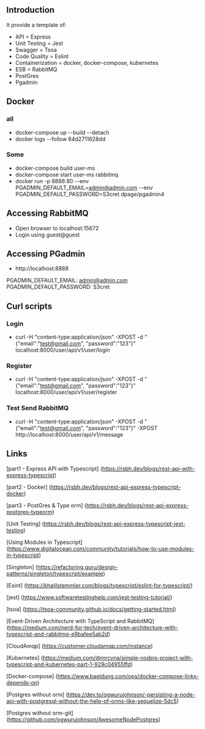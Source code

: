 ## Introduction
It provide a template of:
- API = Express
- Unit Testing = Jest
- Swagger = Tsoa
- Code Quality = Eslint
- Containerization = docker, docker-compose, kubernetes
- ESB = RabbitMQ 
- PostGres
- Pgadmin

## Docker
### all
- docker-compose up --build --detach
- docker logs --follow  84d2711628dd
### Some
- docker-compose build user-ms
- docker-compose start user-ms rabbitmq
- docker run -p 8888:80 --env PGADMIN_DEFAULT_EMAIL=admin@admin.com --env PGADMIN_DEFAULT_PASSWORD=S3cret dpage/pgadmin4

## Accessing RabbitMQ
- Open browser to localhost:15672
- Login using guest@guest

## Accessing PGadmin
- http://localhost:8888

PGADMIN_DEFAULT_EMAIL: admin@admin.com
PGADMIN_DEFAULT_PASSWORD: S3cret

## Curl scripts
### Login
- curl -H "content-type:application/json" -XPOST -d "{\"email\":\"test@gmail.com\", \"password\":\"123\"}" localhost:8000/user/api/v1/user/login

### Register
- curl -H "content-type:application/json" -XPOST -d "{\"email\":\"test@gmail.com\", \"password\":\"123\"}" localhost:8000/user/api/v1/user/register

### Test Send RabbitMQ
- curl -H "content-type:application/json" -XPOST -d "{\"email\":\"test@gmail.com\", \"password\":\"123\"}" -XPOST http://localhost:8000/user/api/v1/message

## Links
[part1 - Express API with Typescript] (https://rsbh.dev/blogs/rest-api-with-express-typescript)

[part2 - Docker] (https://rsbh.dev/blogs/rest-api-express-typescript-docker)

[part3 - PostGres & Type orm] (https://rsbh.dev/blogs/rest-api-express-postgres-typeorm)

[Unit Testing] (https://rsbh.dev/blogs/rest-api-express-typescript-jest-testing)

[Using Modules in Typescript] (https://www.digitalocean.com/community/tutorials/how-to-use-modules-in-typescript)

[Singleton] (https://refactoring.guru/design-patterns/singleton/typescript/example)

[Esint] (https://khalilstemmler.com/blogs/typescript/eslint-for-typescript/)

[jest] (https://www.softwaretestinghelp.com/jest-testing-tutorial/)

[tsoa] (https://tsoa-community.github.io/docs/getting-started.html)

[Event-Driven Architecture with TypeScript and RabbitMQ] (https://medium.com/nerd-for-tech/event-driven-architecture-with-typescript-and-rabbitmq-e9bafee5ab2d)

[CloudAmqp] (https://customer.cloudamqp.com/instance)

[Kubernetes] (https://medium.com/@mrcyna/simple-nodejs-project-with-typescript-and-kubernetes-part-1-929c04955ffd)

[Docker-compose] (https://www.baeldung.com/ops/docker-compose-links-depends-on)

[Postgres without orm] (https://dev.to/ogwurujohnson/-persisting-a-node-api-with-postgresql-without-the-help-of-orms-like-sequelize-5dc5)

[Postgres without orm-git] (https://github.com/ogwurujohnson/AwesomeNodePostgres)